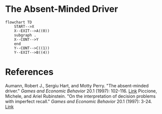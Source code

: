 # The Absent-Minded Driver
```mermaid
flowchart TD
    START-->X
    X--EXIT-->A((0))
    subgraph .
    X--CONT-->Y
    end
    Y--CONT-->C((1))
    Y--EXIT-->B((4))
```

# References
Aumann, Robert J., Sergiu Hart, and Motty Perry. "The absent-minded driver." *Games and Economic Behavior* 20.1 (1997): 102-116. [Link](https://doi.org/10.1006/game.1997.0577)
Piccione, Michele, and Ariel Rubinstein. "On the interpretation of decision problems with imperfect recall." *Games and Economic Behavior* 20.1 (1997): 3-24. [Link](https://doi.org/10.1006/game.1997.0536)
